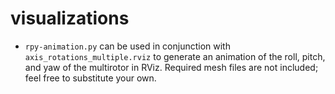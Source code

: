 # visualizations

* `rpy-animation.py` can be used in conjunction with `axis_rotations_multiple.rviz` to generate an animation of the roll, pitch, and yaw of the multirotor in RViz. Required mesh files are not included; feel free to substitute your own.
